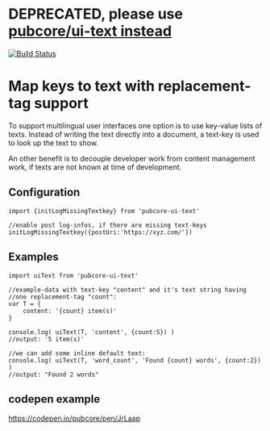 # DEPRECATED, please use [pubcore/ui-text instead](https://www.npmjs.com/package/@pubcore/ui-text)
[![Build Status](https://travis-ci.org/pubcore/uiText.svg?branch=master)](https://travis-ci.org/pubcore/uiText)

# Map keys to text with replacement-tag support
To support multilingual user interfaces one option is to use key-value lists
of texts. Instead of writing the text directly into a document, a text-key is
used to look up the text to show.

An other benefit is to decouple developer work from content management work,
if texts are not known at time of development.

## Configuration
    import {initLogMissingTextkey} from 'pubcore-ui-text'

    //enable post log-infos, if there are missing text-keys
    initLogMissingTextkey({postUri:'https://xyz.com/'})

## Examples

    import uiText from 'pubcore-ui-text'

    //example-data with text-key "content" and it's text string having
    //one replacement-tag "count":
    var T = {
        content: '{count} item(s)'
    }

    console.log( uiText(T, 'content', {count:5}) )
    //output: '5 item(s)'

    //we can add some inline default text:
    console.log( uiText(T, 'word_count', 'Found {count} words', {count:2}) )
    //output: "Found 2 words"

## codepen example
https://codepen.io/pubcore/pen/JrLaap
